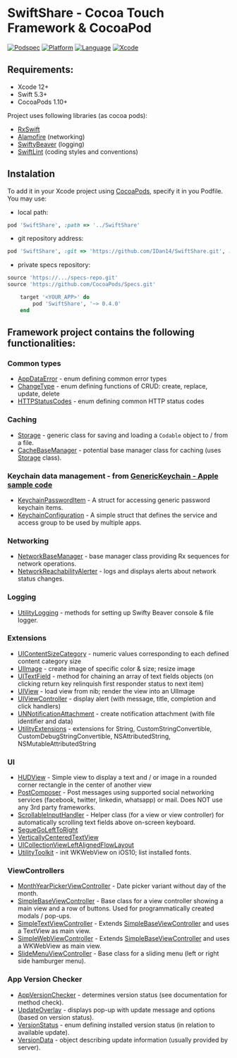 # SwiftShare - Cocoa Touch Framework & CocoaPod
[![Podspec](https://img.shields.io/badge/private%20pod-0.4.0-blueviolet.svg?logo=gitlab)](SwiftShare.podspec)
[![Platform](https://img.shields.io/badge/platform-iOS%2012%2B-black.svg)](SwiftShare.podspec)
[![Language](https://img.shields.io/badge/language-Swift%205.3-orange.svg?logo=swift)](https://swift.org/)
[![Xcode](https://img.shields.io/badge/Xcode-12%2B-blue.svg?logo=xcode)](https://developer.apple.com/xcode)

## Requirements:
* Xcode 12+
* Swift 5.3+
* CocoaPods 1.10+

Project uses following libraries (as cocoa pods):
* [RxSwift](https://github.com/ReactiveX/RxSwift)
* [Alamofire](https://github.com/Alamofire/Alamofire) (networking)
* [SwiftyBeaver](https://github.com/SwiftyBeaver/SwiftyBeaver) (logging)
* [SwiftLint](https://github.com/realm/SwiftLint) (coding styles and conventions)

## Instalation
To add it in your Xcode project using [CocoaPods](https://cocoapods.org), specify it in you Podfile. You may use:
* local path:
```ruby
pod 'SwiftShare', :path => '../SwiftShare'
```
* git repository address:
```ruby
pod 'SwiftShare', :git => 'https://github.com/IDan14/SwiftShare.git', :tag => '0.4.0'
```
* private specs repository:
```ruby
source 'https://.../specs-repo.git'
source 'https://github.com/CocoaPods/Specs.git'

    target '<YOUR_APP>' do
        pod 'SwiftShare', '~> 0.4.0'
    end
```

## Framework project contains the following functionalities:

### Common types
* [AppDataError](SwiftShare/AppDataError.swift) - enum defining common error types
* [ChangeType](SwiftShare/ChangeType.swift) - enum defining functions of CRUD: create, replace, update, delete
* [HTTPStatusCodes](SwiftShare/HTTPStatusCodes.swift) - enum defining common HTTP status codes

### Caching
* [Storage](SwiftShare/Storage.swift) - generic class for saving and loading a `Codable` object to / from a file.
* [CacheBaseManager](SwiftShare/CacheBaseManager.swift) - potential base manager class for caching (uses [Storage](SwiftShare/Storage.swift) class).

### Keychain data management - from [GenericKeychain - Apple sample code](https://developer.apple.com/library/archive/samplecode/GenericKeychain/Introduction/Intro.html#//apple_ref/doc/uid/DTS40007797-Intro-DontLinkElementID_2)
* [KeychainPasswordItem](SwiftShare/KeychainPasswordItem.swift) - A struct for accessing generic password keychain items.
* [KeychainConfiguration](SwiftShare/KeychainConfiguration.swift) - A simple struct that defines the service and access group to be used by multiple apps.

### Networking
* [NetworkBaseManager](SwiftShare/NetworkBaseManager.swift) - base manager class providing Rx sequences for network operations.
* [NetworkReachabilityAlerter](SwiftShare/NetworkReachabilityAlerter.swift) - logs and displays alerts about network status changes.

### Logging
* [UtilityLogging](SwiftShare/UtilityLogging.swift) - methods for setting up Swifty Beaver console & file logger.

### Extensions
* [UIContentSizeCategory](SwiftShare/Extensions/UIContentSizeCategory+.swift) - numeric values corresponding to each defined content category size
* [UIImage](SwiftShare/Extensions/UIImage+.swift) - create image of specific color & size; resize image
* [UITextField](SwiftShare/Extensions/UITextField+.swift) - method for chaining an array of text fields objects (on clicking return key relinquish first responder status to next item)
* [UIView](SwiftShare/Extensions/UIView+.swift) - load view from nib; render the view into an UIImage
* [UIViewController](SwiftShare/Extensions/UIViewController+.swift) - display alert (with message, title, completion and click handlers)
* [UNNotificationAttachment](SwiftShare/Extensions/UNNotificationAttachment+.swift) - create notification attachment (with file identifier and data)
* [UtilityExtensions](SwiftShare/Extensions/UtilityExtensions.swift) - extensions for String, CustomStringConvertible, CustomDebugStringConvertible, NSAttributedString, NSMutableAttributedString

### UI
* [HUDView](SwiftShare/UI/HUDView.swift) - Simple view to display a text and / or image in a rounded corner rectangle in the center of another view
* [PostComposer](SwiftShare/UI/PostComposer.swift) - Post messages using supported social networking services (facebook, twitter, linkedin, whatsapp) or mail. Does NOT use any 3rd party frameworks.
* [ScrollableInputHandler](SwiftShare/UI/ScrollableInputHandler.swift) - Helper class (for a view or view controller) for automatically scrolling text fields above on-screen keyboard.
* [SegueGoLeftToRight](SwiftShare/UI/SegueGoLeftToRight.swift)
* [VerticallyCenteredTextView](SwiftShare/UI/VerticallyCenteredTextView.swift)
* [UICollectionViewLeftAlignedFlowLayout](SwiftShare/UI/UICollectionViewLeftAlignedFlowLayout.swift)
* [UtilityToolkit](SwiftShare/UI/UtilityToolkit.swift) - init WKWebView on iOS10; list installed fonts.

### ViewControllers
* [MonthYearPickerViewController](SwiftShare/ViewControllers/MonthYearPickerViewController.swift) - Date picker variant without day of the month.
* [SimpleBaseViewController](SwiftShare/ViewControllers/SimpleBaseViewController.swift) - Base class for a view controller showing a main view and a row of buttons. Used for programmatically created modals / pop-ups.
* [SimpleTextViewController](SwiftShare/ViewControllers/SimpleTextViewController.swift) - Extends [SimpleBaseViewController](SwiftShare/ViewControllers/SimpleBaseViewController.swift) and uses a TextView as main view.
* [SimpleWebViewController](SwiftShare/ViewControllers/SimpleWebViewController.swift) - Extends [SimpleBaseViewController](SwiftShare/ViewControllers/SimpleBaseViewController.swift) and uses a WKWebView as main view.
* [SlideMenuViewController](SwiftShare/ViewControllers/SlideMenuViewController.swift) - Base class for a sliding menu (left or right side hamburger menu).

### App Version Checker
* [AppVersionChecker](SwiftShare/AppVersionChecker/AppVersionChecker.swift) - determines version status (see documentation for method check).
* [UpdateOverlay](SwiftShare/AppVersionChecker/UpdateOverlay.swift) - displays pop-up with update message and options (based on version status).
* [VersionStatus](SwiftShare/AppVersionChecker/VersionStatus.swift) - enum defining installed version status (in relation to available update).
* [VersionData](SwiftShare/AppVersionChecker/VersionData.swift) - object describing update information (usually provided by server).
